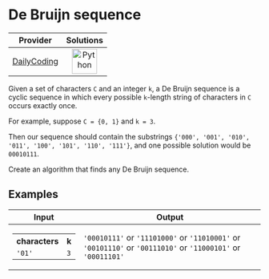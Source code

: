 # De Bruijn sequence

<!-- INFO TABLE BEGIN -->

| Provider                                              | Solutions                                                                                                                                        |
| :---------------------------------------------------: | :----------------------------------------------------------------------------------------------------------------------------------------------: |
| [DailyCoding](../../../docs/providers/DailyCoding.md) | [<img src="https://res.cloudinary.com/rascaltwo/image/upload/v1631924087/python_xzdlti.svg" alt="Python" title="Python" width="50" />](solve.py) |

<!-- INFO TABLE END -->

Given a set of characters `C` and an integer `k`, a De Bruijn sequence is a cyclic sequence in which every possible `k`-length string of characters in `C` occurs exactly once.

For example, suppose `C = {0, 1}` and `k = 3`.

Then our sequence should contain the substrings `{'000', '001', '010', '011', '100', '101', '110', '111'}`, and one possible solution would be `00010111`.

Create an algorithm that finds any De Bruijn sequence.

## Examples

| Input                                                                                     | Output                                                                                                       |
| ----------------------------------------------------------------------------------------- | ------------------------------------------------------------------------------------------------------------ |
| <table><tr><th>characters</th><th>k</th></tr><tr><td>`'01'`</td><td>`3`</td></tr></table> | `'00010111'` or `'11101000'` or `'11010001'` or `'00101110'` or `'00111010'` or `'11000101'` or `'00011101'` |
